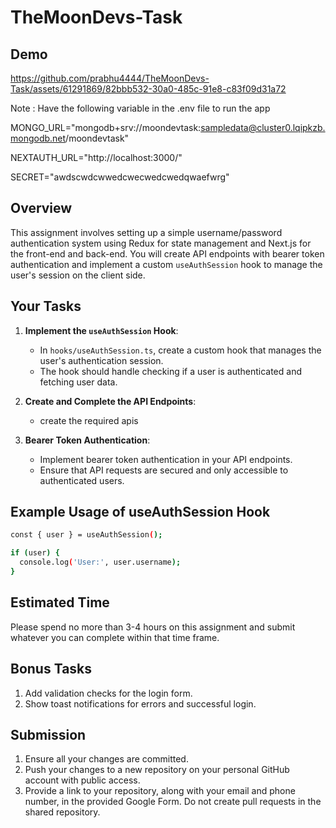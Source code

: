 # TheMoonDevs-Task

## Demo

https://github.com/prabhu4444/TheMoonDevs-Task/assets/61291869/82bbb532-30a0-485c-91e8-c83f09d31a72

Note : Have the following variable in the .env file to run the app

MONGO_URL="mongodb+srv://moondevtask:sampledata@cluster0.lqipkzb.mongodb.net/moondevtask"

NEXTAUTH_URL="http://localhost:3000/"

SECRET="awdscwdcwwedcwecwedcwedqwaefwrg"

## Overview

This assignment involves setting up a simple username/password authentication system using Redux for state management and Next.js for the front-end and back-end. You will create API endpoints with bearer token authentication and implement a custom `useAuthSession` hook to manage the user's session on the client side.

## Your Tasks

1. **Implement the `useAuthSession` Hook**:

   - In `hooks/useAuthSession.ts`, create a custom hook that manages the user's authentication session.
   - The hook should handle checking if a user is authenticated and fetching user data.

2. **Create and Complete the API Endpoints**:

   - create the required apis

3. **Bearer Token Authentication**:
   - Implement bearer token authentication in your API endpoints.
   - Ensure that API requests are secured and only accessible to authenticated users.

## Example Usage of useAuthSession Hook

```bash
const { user } = useAuthSession();

if (user) {
  console.log('User:', user.username);
}
```

## Estimated Time

Please spend no more than 3-4 hours on this assignment and submit whatever you can complete within that time frame.

## Bonus Tasks

1. Add validation checks for the login form.
2. Show toast notifications for errors and successful login.

## Submission

1. Ensure all your changes are committed.
2. Push your changes to a new repository on your personal GitHub account with public access.
3. Provide a link to your repository, along with your email and phone number, in the provided Google Form. Do not create pull requests in the shared repository.

